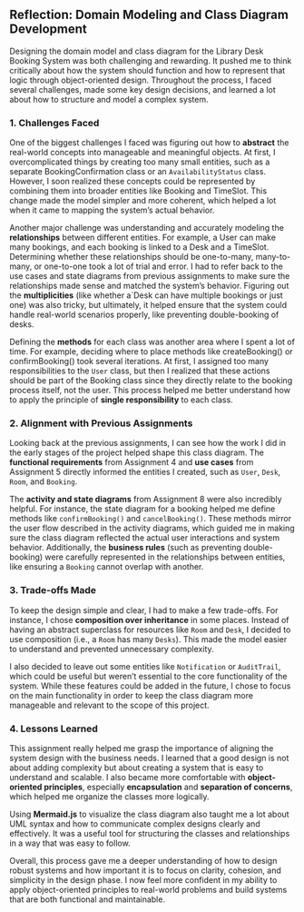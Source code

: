 ## Reflection: Domain Modeling and Class Diagram Development

Designing the domain model and class diagram for the Library Desk Booking System was both challenging and rewarding. It pushed me to think critically about how the system should function and how to represent that logic through object-oriented design. Throughout the process, I faced several challenges, made some key design decisions, and learned a lot about how to structure and model a complex system. 

### 1. Challenges Faced

One of the biggest challenges I faced was figuring out how to **abstract** the real-world concepts into manageable and meaningful objects. At first, I overcomplicated things by creating too many small entities, such as a separate BookingConfirmation class or an `AvailabilityStatus` class. However, I soon realized these concepts could be represented by combining them into broader entities like Booking and TimeSlot. This change made the model simpler and more coherent, which helped a lot when it came to mapping the system’s actual behavior.

Another major challenge was understanding and accurately modeling the **relationships** between different entities. For example, a User can make many bookings, and each booking is linked to a Desk and a TimeSlot. Determining whether these relationships should be one-to-many, many-to-many, or one-to-one took a lot of trial and error. I had to refer back to the use cases and state diagrams from previous assignments to make sure the relationships made sense and matched the system’s behavior. Figuring out the **multiplicities** (like whether a`Desk can have multiple bookings or just one) was also tricky, but ultimately, it helped ensure that the system could handle real-world scenarios properly, like preventing double-booking of desks.

Defining the **methods** for each class was another area where I spent a lot of time. For example, deciding where to place methods like createBooking() or confirmBooking() took several iterations. At first, I assigned too many responsibilities to the `User` class, but then I realized that these actions should be part of the Booking class since they directly relate to the booking process itself, not the user. This process helped me better understand how to apply the principle of **single responsibility** to each class.

### 2. Alignment with Previous Assignments

Looking back at the previous assignments, I can see how the work I did in the early stages of the project helped shape this class diagram. The **functional requirements** from Assignment 4 and **use cases** from Assignment 5 directly informed the entities I created, such as `User`, `Desk`, `Room`, and `Booking`. 

The **activity and state diagrams** from Assignment 8 were also incredibly helpful. For instance, the state diagram for a booking helped me define methods like `confirmBooking()` and `cancelBooking()`. These methods mirror the user flow described in the activity diagrams, which guided me in making sure the class diagram reflected the actual user interactions and system behavior. Additionally, the **business rules** (such as preventing double-booking) were carefully represented in the relationships between entities, like ensuring a `Booking` cannot overlap with another.

### 3. Trade-offs Made

To keep the design simple and clear, I had to make a few trade-offs. For instance, I chose **composition over inheritance** in some places. Instead of having an abstract superclass for resources like `Room` and `Desk`, I decided to use composition (i.e., a `Room` has many `Desks`). This made the model easier to understand and prevented unnecessary complexity.

I also decided to leave out some entities like `Notification` or `AuditTrail`, which could be useful but weren’t essential to the core functionality of the system. While these features could be added in the future, I chose to focus on the main functionality in order to keep the class diagram more manageable and relevant to the scope of this project.

### 4. Lessons Learned

This assignment really helped me grasp the importance of aligning the system design with the business needs. I learned that a good design is not about adding complexity but about creating a system that is easy to understand and scalable. I also became more comfortable with **object-oriented principles**, especially **encapsulation** and **separation of concerns**, which helped me organize the classes more logically.

Using **Mermaid.js** to visualize the class diagram also taught me a lot about UML syntax and how to communicate complex designs clearly and effectively. It was a useful tool for structuring the classes and relationships in a way that was easy to follow.

Overall, this process gave me a deeper understanding of how to design robust systems and how important it is to focus on clarity, cohesion, and simplicity in the design phase. I now feel more confident in my ability to apply object-oriented principles to real-world problems and build systems that are both functional and maintainable.
